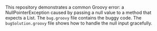 This repository demonstrates a common Groovy error: a NullPointerException caused by passing a null value to a method that expects a List.  The `bug.groovy` file contains the buggy code. The `bugSolution.groovy` file shows how to handle the null input gracefully.